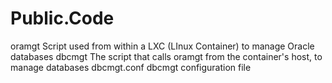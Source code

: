Public.Code
===========

oramgt             Script used from within a LXC (LInux Container) to manage Oracle databases
dbcmgt             The script that calls oramgt from the container's host, to manage databases
dbcmgt.conf        dbcmgt configuration file
